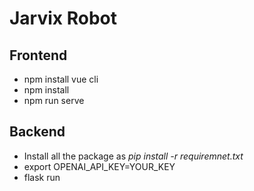 # Jarvix Robot
## Frontend
* npm install vue cli
* npm install
* npm run serve

## Backend
* Install all the package as *pip install -r requiremnet.txt*
* export OPENAI_API_KEY=YOUR_KEY
* flask run
